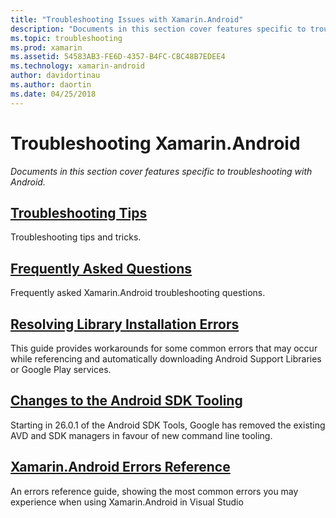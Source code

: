 ```yaml
---
title: "Troubleshooting Issues with Xamarin.Android"
description: "Documents in this section cover features specific to troubleshooting with Android."
ms.topic: troubleshooting
ms.prod: xamarin
ms.assetid: 54583AB3-FE6D-4357-B4FC-CBC48B7EDEE4
ms.technology: xamarin-android
author: davidortinau
ms.author: daortin
ms.date: 04/25/2018
---
```


# Troubleshooting Xamarin.Android

_Documents in this section cover features specific to troubleshooting with Android._

## [Troubleshooting Tips](~/android/troubleshooting/troubleshooting.md)

Troubleshooting tips and tricks.

## [Frequently Asked Questions](questions/index.yml)

Frequently asked Xamarin.Android troubleshooting questions.

## [Resolving Library Installation Errors](~/android/troubleshooting/resolving-library-installation-errors.md)

This guide provides workarounds for some common errors that may occur
while referencing and automatically downloading Android Support
Libraries or Google Play services.

## [Changes to the Android SDK Tooling](~/android/troubleshooting/sdk-cli-tooling-changes.md)

Starting in 26.0.1 of the Android SDK Tools, Google has removed the
existing AVD and SDK managers in favour of new command line tooling.

## [Xamarin.Android Errors Reference](/xamarin/android/errors-and-warnings/)

An errors reference guide, showing the most common errors you may
experience when using Xamarin.Android in Visual Studio
